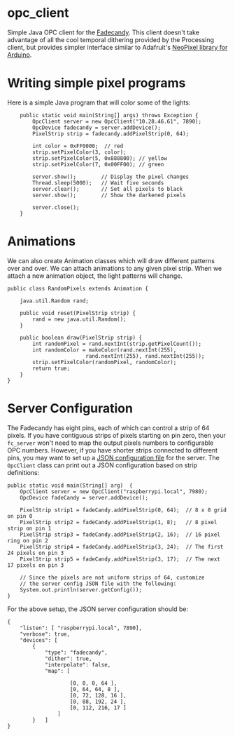 opc_client
==========

Simple Java OPC client for the [Fadecandy](http://www.misc.name/fadecandy/).
This client doesn't take advantage of all the cool temporal dithering
provided by the Processing client, but provides simpler interface similar 
to Adafruit's [NeoPixel library for Arduino](https://github.com/adafruit/Adafruit_NeoPixel).

# Writing simple pixel programs 

Here is a simple Java program that will color some of the lights:

```
    public static void main(String[] args) throws Exception {
        OpcClient server = new OpcClient("10.28.46.61", 7890);
        OpcDevice fadecandy = server.addDevice();
        PixelStrip strip = fadecandy.addPixelStrip(0, 64);
        
        int color = 0xFF0000;  // red
        strip.setPixelColor(3, color);
        strip.setPixelColor(5, 0x888800); // yellow
        strip.setPixelColor(7, 0x00FF00); // green
        
        server.show();        // Display the pixel changes
        Thread.sleep(5000);   // Wait five seconds
        server.clear();       // Set all pixels to black
        server.show();        // Show the darkened pixels
        
        server.close();
    }
```

# Animations
We can also create Animation classes which will draw different patterns over and over.  We can attach animations to any given pixel strip.  When we attach a new animation object, the light patterns will change.

```
public class RandomPixels extends Animation {

    java.util.Random rand;
    
    public void reset(PixelStrip strip) {
        rand = new java.util.Random();
    }

    public boolean draw(PixelStrip strip) {
        int randomPixel = rand.nextInt(strip.getPixelCount());
        int randomColor = makeColor(rand.nextInt(255), 
                         rand.nextInt(255), rand.nextInt(255));
        strip.setPixelColor(randomPixel, randomColor);
        return true;
    }
}
```

# Server Configuration

The Fadecandy has eight pins, each of which can control a strip of 64 pixels.
If you have contiguous strips of pixels starting on pin zero, then your `fc_server` won't need 
to map the output pixels numbers to configurable OPC numbers.  However, if you have
shorter strips connected to different pins, you may want to set up a [JSON configuration file](https://github.com/scanlime/fadecandy/blob/master/doc/fc_server_config.md)
for the server.  The `OpcClient` class can print out a JSON configuration based on
strip definitions:

```
public static void main(String[] arg)  {
    OpcClient server = new OpcClient("raspberrypi.local", 7980);
    OpcDevice fadeCandy = server.addDevice();
        
    PixelStrip strip1 = fadeCandy.addPixelStrip(0, 64);  // 8 x 8 grid on pin 0
    PixelStrip strip2 = fadeCandy.addPixelStrip(1, 8);   // 8 pixel strip on pin 1
    PixelStrip strip3 = fadeCandy.addPixelStrip(2, 16);  // 16 pixel ring on pin 2
    PixelStrip strip4 = fadeCandy.addPixelStrip(3, 24);  // The first 24 pixels on pin 3
    PixelStrip strip5 = fadeCandy.addPixelStrip(3, 17);  // The next 17 pixels on pin 3
        
    // Since the pixels are not uniform strips of 64, customize 
    // the server config JSON file with the following:
    System.out.println(server.getConfig());
}
```

For the above setup, the JSON server configuration should be:

```
{
    "listen": [ "raspberrypi.local", 7890],
    "verbose": true,
    "devices": [
        {
            "type": "fadecandy",
            "dither": true,
            "interpolate": false,
            "map": [

                    [0, 0, 0, 64 ],
                    [0, 64, 64, 8 ],
                    [0, 72, 128, 16 ],
                    [0, 88, 192, 24 ],
                    [0, 112, 216, 17 ]
                ]
        }   ]
}
```

